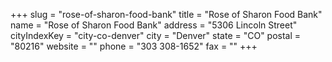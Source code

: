 +++
slug = "rose-of-sharon-food-bank"
title = "Rose of Sharon Food Bank"
name = "Rose of Sharon Food Bank"
address = "5306 Lincoln Street"
cityIndexKey = "city-co-denver"
city = "Denver"
state = "CO"
postal = "80216"
website = ""
phone = "303 308-1652"
fax = ""
+++
